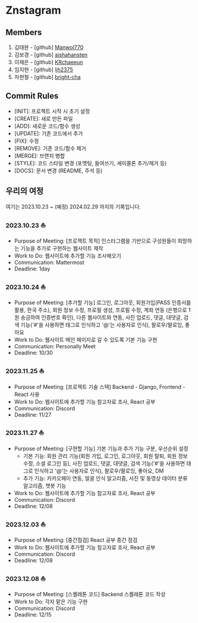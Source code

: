 # Znstagram  
## Members  
1. 김태완 - [github] [Manwol770](https://github.com/Manwol770) 
2. 김보경 - [github] [aishahansten](https://github.com/aishahansten)
3. 이채은 - [github] [KRchaeeun](https://github.com/KRchaeeun)  
4. 임지현 - [github] [ljh2375](https://github.com/ljh2375)
5. 차현철 - [github] [bright-cha](https://github.com/bright-cha)
  
## Commit Rules  
- [INIT]: 프로젝트 시작 시 초기 설정
- [CREATE]: 새로 만든 파일  
- [ADD]: 새로운 코드/함수 생성
- [UPDATE]: 기존 코드에서 추가
- \[FIX]: 수정  
- [REMOVE]: 기존 코드/함수 제거  
- [MERGE]: 브랜치 병합  
- [STYLE]: 코드 스타일 변경 (포맷팅, 들여쓰기, 세미콜론 추가/제거 등)  
- [DOCS]: 문서 변경 (README, 주석 등)
  
## 우리의 여정  
여기는 2023.10.23 ~ (예정) 2024.02.29 까지의 기록입니다.

### 2023.10.23 ⛵
- Purpose of Meeting: [프로젝트 목적] 인스타그램을 기반으로 구성원들이 희망하는 기능을 추가로 구현하는 웹사이트 제작
- Work to Do: 웹사이트에 추가할 기능 조사해오기
- Communication: Mattermost  
- Deadline: 1day  

### 2023.10.24 ⛵
- Purpose of Meeting: [추가할 기능] 로그인, 로그아웃, 회원가입(PASS 인증서를 활용, 한국 주소), 회원 정보 수정, 프로필 생성, 프로필 수정, 계좌 연동 (은행으로 1원 송금하여 인증번호 확인), 다른 웹사이트와 연동, 사진 업로드, 댓글, 대댓글, 검색 기능('#'을 사용하면 태그로 인식하고 '@'는 사용자로 인식), 팔로우/팔로잉, 좋아요
- Work to Do: 웹사이트 메인 페이지로 갈 수 있도록 기본 기능 구현 
- Communication: Personally Meet
- Deadline: 10/30    


### 2023.11.25 ⛵
- Purpose of Meeting: [프로젝트 기술 스택] Backend - Django, Frontend - React 사용
- Work to Do: 웹사이트에 추가할 기능 참고자료 조사, React 공부
- Communication: Discord  
- Deadline: 11/27    

### 2023.11.27 ⛵
- Purpose of Meeting: [구현할 기능] 기본 기능과 추가 기능 구분, 우선순위 설정
    - 기본 기능: 회원 관리 기능(회원 가입, 로그인, 로그아웃, 회원 탈퇴, 회원 정보 수정, 소셜 로그인 등), 사진 업로드, 댓글, 대댓글, 검색 기능('#'을 사용하면 태그로 인식하고 '@'는 사용자로 인식), 팔로우/팔로잉, 좋아요, DM
    - 추가 기능: 카카오페이 연동, 얼굴 인식 알고리즘, 사진 및 동영상 데이터 분류 알고리즘, 챗봇 기능
- Work to Do: 웹사이트에 추가할 기능 참고자료 조사, React 공부   
- Communication: Discord  
- Deadline: 12/08    

### 2023.12.03 ⛵
- Purpose of Meeting: [중간점검] React 공부 중간 점검
- Work to Do: 웹사이트에 추가할 기능 참고자료 조사, React 공부  
- Communication: Discord  
- Deadline: 12/08    

### 2023.12.08 ⛵
- Purpose of Meeting: [스켈레톤 코드] Backend 스켈레톤 코드 작성
- Work to Do: 각자 맡은 기능 구현
- Communication: Discord  
- Deadline: 12/15     
